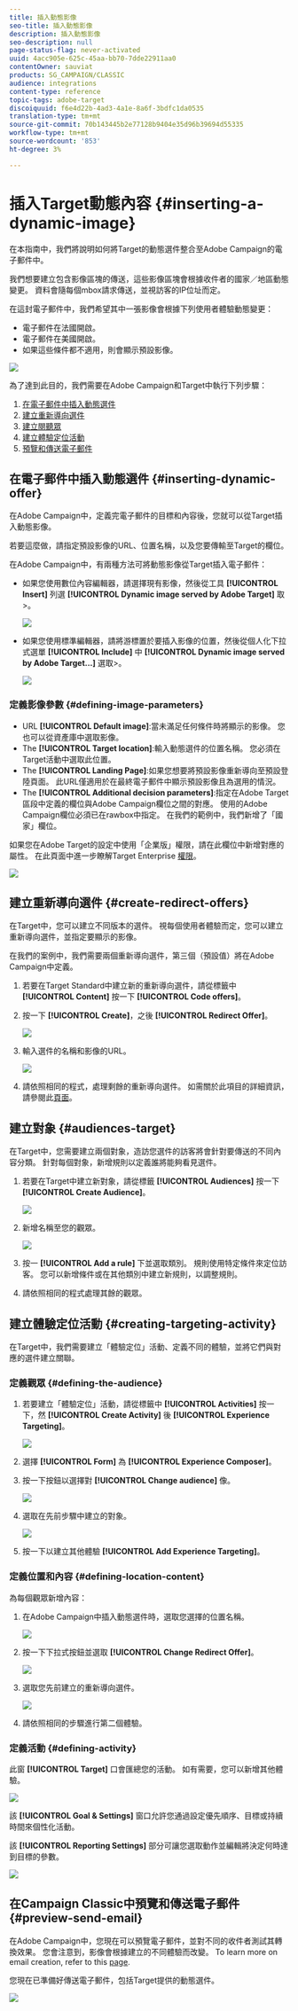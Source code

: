 ```yaml
---
title: 插入動態影像
seo-title: 插入動態影像
description: 插入動態影像
seo-description: null
page-status-flag: never-activated
uuid: 4acc905e-625c-45aa-bb70-7dde22911aa0
contentOwner: sauviat
products: SG_CAMPAIGN/CLASSIC
audience: integrations
content-type: reference
topic-tags: adobe-target
discoiquuid: f6e4d22b-4ad3-4a1e-8a6f-3bdfc1da0535
translation-type: tm+mt
source-git-commit: 70b143445b2e77128b9404e35d96b39694d55335
workflow-type: tm+mt
source-wordcount: '853'
ht-degree: 3%

---
```



# 插入Target動態內容 {#inserting-a-dynamic-image}

在本指南中，我們將說明如何將Target的動態選件整合至Adobe Campaign的電子郵件中。

我們想要建立包含影像區塊的傳送，這些影像區塊會根據收件者的國家／地區動態變更。 資料會隨每個mbox請求傳送，並視訪客的IP位址而定。

在這封電子郵件中，我們希望其中一張影像會根據下列使用者體驗動態變更：

* 電子郵件在法國開啟。
* 電子郵件在美國開啟。
* 如果這些條件都不適用，則會顯示預設影像。

![](assets/target_4.png)

為了達到此目的，我們需要在Adobe Campaign和Target中執行下列步驟：

1. [在電子郵件中插入動態選件](../../integrations/using/inserting-a-dynamic-image.md#inserting-dynamic-offer)
1. [建立重新導向選件](../../integrations/using/inserting-a-dynamic-image.md#create-redirect-offers)
1. [建立閱聽眾](../../integrations/using/inserting-a-dynamic-image.md#audiences-target)
1. [建立體驗定位活動](../../integrations/using/inserting-a-dynamic-image.md#creating-targeting-activity)
1. [預覽和傳送電子郵件](../../integrations/using/inserting-a-dynamic-image.md#preview-send-email)

## 在電子郵件中插入動態選件 {#inserting-dynamic-offer}

在Adobe Campaign中，定義完電子郵件的目標和內容後，您就可以從Target插入動態影像。

若要這麼做，請指定預設影像的URL、位置名稱，以及您要傳輸至Target的欄位。

在Adobe Campaign中，有兩種方法可將動態影像從Target插入電子郵件：

* 如果您使用數位內容編輯器，請選擇現有影像，然後從工具 **[!UICONTROL Insert]** 列選 **[!UICONTROL Dynamic image served by Adobe Target]** 取>。

   ![](assets/target_5.png)

* 如果您使用標準編輯器，請將游標置於要插入影像的位置，然後從個人化下拉式選單 **[!UICONTROL Include]** 中 **[!UICONTROL Dynamic image served by Adobe Target...]** 選取>。

   ![](assets/target_12.png)

### 定義影像參數 {#defining-image-parameters}

* URL **[!UICONTROL Default image]**:當未滿足任何條件時將顯示的影像。 您也可以從資產庫中選取影像。
* The **[!UICONTROL Target location]**:輸入動態選件的位置名稱。 您必須在Target活動中選取此位置。
* The **[!UICONTROL Landing Page]**:如果您想要將預設影像重新導向至預設登陸頁面。 此URL僅適用於在最終電子郵件中顯示預設影像且為選用的情況。
* The **[!UICONTROL Additional decision parameters]**:指定在Adobe Target區段中定義的欄位與Adobe Campaign欄位之間的對應。 使用的Adobe Campaign欄位必須已在rawbox中指定。 在我們的範例中，我們新增了「國家」欄位。

如果您在Adobe Target的設定中使用「企業版」權限，請在此欄位中新增對應的屬性。 在此頁面中進一步瞭解Target Enterprise [權限](https://docs.adobe.com/content/help/en/target/using/administer/manage-users/enterprise/properties-overview.html)。

![](assets/target_13.png)

## 建立重新導向選件 {#create-redirect-offers}

在Target中，您可以建立不同版本的選件。 視每個使用者體驗而定，您可以建立重新導向選件，並指定要顯示的影像。

在我們的案例中，我們需要兩個重新導向選件，第三個（預設值）將在Adobe Campaign中定義。

1. 若要在Target Standard中建立新的重新導向選件，請從標籤中 **[!UICONTROL Content]** 按一下 **[!UICONTROL Code offers]**。

1. 按一下 **[!UICONTROL Create]**，之後 **[!UICONTROL Redirect Offer]**。

   ![](assets/target_9.png)

1. 輸入選件的名稱和影像的URL。

   ![](assets/target_6.png)

1. 請依照相同的程式，處理剩餘的重新導向選件。 如需關於此項目的詳細資訊，請參閱此[頁面](https://docs.adobe.com/help/en/target/using/experiences/offers/offer-redirect.html)。

## 建立對象 {#audiences-target}

在Target中，您需要建立兩個對象，造訪您選件的訪客將會針對要傳送的不同內容分類。 針對每個對象，新增規則以定義誰將能夠看見選件。

1. 若要在Target中建立新對象，請從標籤 **[!UICONTROL Audiences]** 按一下 **[!UICONTROL Create Audience]**。

   ![](assets/audiences_1.png)

1. 新增名稱至您的觀眾。

   ![](assets/audiences_2.png)

1. 按一 **[!UICONTROL Add a rule]** 下並選取類別。 規則使用特定條件來定位訪客。 您可以新增條件或在其他類別中建立新規則，以調整規則。

1. 請依照相同的程式處理其餘的觀眾。

## 建立體驗定位活動 {#creating-targeting-activity}

在Target中，我們需要建立「體驗定位」活動、定義不同的體驗，並將它們與對應的選件建立關聯。

### 定義觀眾 {#defining-the-audience}

1. 若要建立「體驗定位」活動，請從標籤中 **[!UICONTROL Activities]** 按一下，然 **[!UICONTROL Create Activity]** 後 **[!UICONTROL Experience Targeting]**。

   ![](assets/target_10.png)

1. 選擇 **[!UICONTROL Form]** 為 **[!UICONTROL Experience Composer]**。

1. 按一下按鈕以選擇對 **[!UICONTROL Change audience]** 像。

   ![](assets/target_10_2.png)

1. 選取在先前步驟中建立的對象。

   ![](assets/target_10_3.png)

1. 按一下以建立其他體驗 **[!UICONTROL Add Experience Targeting]**。

### 定義位置和內容 {#defining-location-content}

為每個觀眾新增內容：

1. 在Adobe Campaign中插入動態選件時，選取您選擇的位置名稱。

   ![](assets/target_15.png)

1. 按一下下拉式按鈕並選取 **[!UICONTROL Change Redirect Offer]**。

   ![](assets/target_content.png)

1. 選取您先前建立的重新導向選件。

   ![](assets/target_content_2.png)

1. 請依照相同的步驟進行第二個體驗。

### 定義活動 {#defining-activity}

此窗 **[!UICONTROL Target]** 口會匯總您的活動。 如有需要，您可以新增其他體驗。

![](assets/target_experience.png)

該 **[!UICONTROL Goal & Settings]** 窗口允許您通過設定優先順序、目標或持續時間來個性化活動。

該 **[!UICONTROL Reporting Settings]** 部分可讓您選取動作並編輯將決定何時達到目標的參數。

![](assets/target_experience_2.png)

## 在Campaign Classic中預覽和傳送電子郵件 {#preview-send-email}

在Adobe Campaign中，您現在可以預覽電子郵件，並對不同的收件者測試其轉換效果。 您會注意到，影像會根據建立的不同體驗而改變。 To learn more on email creation, refer to this [page](../../delivery/using/defining-the-email-content.md).

您現在已準備好傳送電子郵件，包括Target提供的動態選件。

![](assets/target_20.png)
